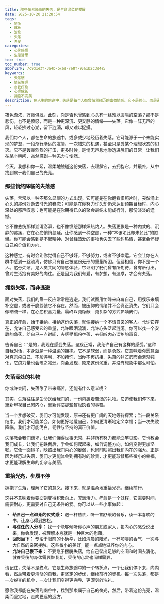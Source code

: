 ```yaml
---
title: 那些悄然降临的失落，是生命温柔的提醒
date: 2025-10-20 21:28:54
tags:
  - 情感
  - 成长
  - 治愈
  - 失落
  - 希望
categories:
  - 心灵感悟
  - 生活哲思
toc: true
toc_number: true
abbrlink: 7c9d1e2f-3a4b-5c6d-7e8f-90a1b2c3d4e5
keywords:
  - 失落感
  - 情绪管理
  - 自我疗愈
  - 心理成长
  - 拥抱不完美
description: 在人生的旅途中，失落是每个人都曾悄然经历的幽微情感。它不是终点，而是通往内心深处的一扇门。本文将带你温柔地触碰那些心头的失落，学会如何拥抱它，从中汲取成长的力量，最终在微光中重拾前行的勇气与希望。
---
```


夜色渐浓，万籁俱寂。此刻，你是否也曾感到心头有一丝难以言喻的空落？那不是悲伤，也不是愤怒，而是一种更深沉、更安静的情绪——失落。它像一阵无声的风，轻轻拂过心湖，留下涟漪，却又难以捉摸。

我们每个人，都在生命的旅途中，或多或少地经历着失落。它可能源于一个未能实现的梦想，一段渐行渐远的友情，一次错失的机遇，甚至只是对某个理想状态的幻灭。它不是轰轰烈烈的打击，更多时候，是悄无声息地渗透进我们的日常，让我们在某个瞬间，突然感到一种无力与怅然。

今天，我想和你一起，温柔地触碰这份失落，去理解它，去拥抱它，并最终，从中找到属于我们自己的光亮。

### 那些悄然降临的失落感

失落，常常以一种不那么显眼的方式出现。它可能是在你翻看旧照片时，突然涌上心头的那份对逝去时光的眷恋；可能是在你努力许久却仍未达到预期目标时，内心深处的那声叹息；也可能是在你期待已久的聚会最终未能成行时，那份淡淡的遗憾。

它不像悲伤那样汹涌澎湃，也不像愤怒那样炽热灼人。失落更像是一种内敛的、沉静的疼痛，它在心底悄悄蔓延，让你感到一种空虚，一种“本该如此却未如此”的缺憾。你可能会感到提不起精神，对曾经热爱的事物也失去了些许热情，甚至会怀疑自己的价值和方向。

这种感觉，有时会让你觉得自己不够好，不够努力，或者不够幸运。它会让你在人群中感到一丝疏离，仿佛只有自己被这份无形的重量所困。但请相信，你不是一个人。这份失落，是人类共同的情感体验，它证明了我们曾有所期待，曾有所付出，曾对生活抱有美好的向往。正是因为我们有爱，有梦想，有追求，才会有失落。

### 拥抱失落，而非逃避

面对失落，我们的第一反应常常是逃避。我们试图用忙碌来麻痹自己，用娱乐来填补空虚，或者干脆假装它不存在。然而，被压抑的情绪并不会真正消失，它们只会像暗流一样，在心底积蓄力量，最终以更隐蔽、更复杂的方式影响我们。

真正的疗愈，始于接纳。接纳这份失落，就像接纳一个不请自来的客人。允许它存在，允许自己感受它的重量，允许眼泪流淌，允许心头泛起涟漪。你可以找一个安静的角落，给自己一点时间，去感受那份空落，去倾听内心深处的声音。

告诉自己：“是的，我现在感到失落。这很正常，我允许自己有这样的感受。”这种自我对话，本身就是一种温柔的拥抱。它不是软弱，而是勇敢。它意味着你愿意面对真实的自己，不加评判，不加掩饰。当你不再抗拒，失落的锋芒反而会渐渐钝化，它的力量也会随之减弱。你会发现，原来这份沉重，并没有想象中那么可怕。

### 失落深处的礼物

你或许会问，失落除了带来痛苦，还能有什么意义呢？

其实，失落往往是生命送给我们的，一份包裹着苦涩的礼物。它迫使我们停下来，重新审视自己的内心，重新评估那些曾经执着的事物。

当一个梦想破灭，我们才可能发现，原来还有更广阔的天地等待探索；当一段关系结束，我们才可能学会，如何更好地爱自己，如何更清晰地定义幸福；当一次失败降临，我们才可能明白，韧性与坚持的真正价值。

失落教会我们谦卑，让我们懂得世事无常，并非所有努力都能立竿见影。它也教会我们成长，让我们在跌倒后，学会如何爬起来，如何调整方向，如何变得更加坚韧。它像一面镜子，映照出我们内心的脆弱，也同时映照出我们内在的强大。正是因为经历过失落，我们才更能体会到拥有时的珍贵，才更能珍惜那些微小的幸福，才更能理解生命的复杂与美丽。

### 重拾光亮，步履不停

拥抱了失落，理解了它的意义，接下来，就是温柔地重拾光亮，继续前行。

这并不意味着你要立刻变得积极向上，充满活力。疗愈是一个过程，它需要时间，需要耐心，更需要对自己无条件的爱。你可以从一些小事做起：

*   **给自己一点温柔的仪式感：** 泡一杯热茶，听一首舒缓的音乐，读一本喜欢的书，让身心得到放松。
*   **与信任的人分享：** 找一个能够倾听你心声的朋友或家人，把内心的感受说出来，你会发现，被理解本身就是一种巨大的慰藉。
*   **回归当下：** 专注于眼前的小确幸，比如清晨的阳光，一杯咖啡的香气，一次与大自然的亲密接触。这些微小的美好，能一点点地滋养你的内心。
*   **允许自己慢下来：** 不要急于摆脱失落，给自己留出足够的空间和时间去消化。就像受伤的身体需要恢复期，受伤的心灵也同样需要。

请记住，失落不是终点，它是生命旅途中的一个转折点，一个让我们停下来，向内看，然后带着更清晰的自我，更坚定的步伐，继续前行的契机。每一次失落，都是一次蜕变的机会，一次让我们变得更完整、更深刻的洗礼。

愿你我都能在失落的幽谷中，找到那束属于自己的微光，然后，带着这份光亮，温柔而坚定地，走向更远的远方。